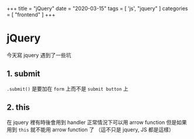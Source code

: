 +++
title = "jQuery"
date = "2020-03-15"
tags = [ 'js', "jquery" ]
categories = [ "frontend" ]
+++

# jQuery
今天寫 jquery 遇到了一些坑

## 1. submit
`.submit()` 是要加在 `form` 上而不是 `submit button` 上

## 2. this
在 jquery 裡有時後會用到 handler
正常情況下可以用 arrow function 
但是如果用到 `this` 就不能用 arrow function 了
（這不只是 jquery, JS 都是這樣）
